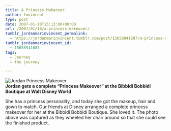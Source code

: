 ```yaml
---
title: A Princess Makeover
author: lmvincent
type: post
date: 2007-01-10T15:13:00+00:00
url: /2007/01/10/a-princess-makeover/
tumblr_jordanmarinvincent_permalink:
  - https://jordanmarinvincent.tumblr.com/post/15658941687/a-princess-makeover
tumblr_jordanmarinvincent_id:
  - 15658941687
tags:
  - Journey
  - the journey

---
```

![Jordan Princess Makeover][1]  
**Jordan gets a complete &ldquo;Princess Makeover&rdquo; at the Bibbidi Bobbidi Boutique at Walt Disney World**

She has a princess personality, and today she got the makeup, hair and gown to match. Our friends at Disney arranged a complete princess makeover for her at the Bibbidi Bobbidi Boutique. She loved it. The photo above was captured as they wheeled her chair around so that she could see the finished product.

<div class="blogger-post-footer">
  <img loading="lazy" width="1" height="1" src="https://blogger.googleusercontent.com/tracker/9039099668816362935-8723438770884191575?l=jordansjourney2.blogspot.com" alt="" />
</div>

 [1]: https://www.jordanvincent.com/images/2007/01/jordan_makeover.jpg